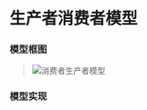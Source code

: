 # 生产者消费者模型
### 模型框图
> ![消费者生产者模型](https://github.com/Lp700750/Blogs/assets/104414865/6ac0b1e0-9a8b-47d5-8fe5-e3e323cc8459)
### 模型实现
> ```C++
>
> ```
